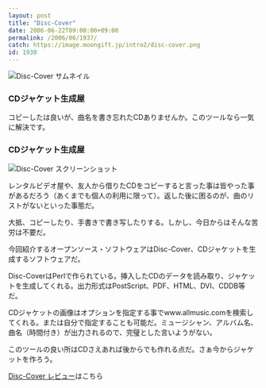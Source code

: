 ```yaml
---
layout: post
title: "Disc-Cover"
date: 2006-06-22T09:00:00+09:00
permalink: /2006/06/1937/
catch: https://image.moongift.jp/intro2/disc-cover.png
id: 1930
---
```

 ![Disc-Cover サムネイル](https://image.moongift.jp/intro2/disc-cover.t.png "Disc-Cover サムネイル")
  

### CDジャケット生成屋
  
コピーしたは良いが、曲名を書き忘れたCDありませんか。このツールなら一気に解決です。  
<!--more-->  

### CDジャケット生成屋
  

![Disc-Cover スクリーンショット](https://image.moongift.jp/intro2/disc-cover.png "Disc-Cover スクリーンショット")

  

レンタルビデオ屋や、友人から借りたCDをコピーすると言った事は皆やった事があるだろう（あくまでも個人の利用に限って）。返した後に困るのが、曲のリストがないといった事態だ。

  

大抵、コピーしたり、手書きで書き写したりする。しかし、今日からはそんな苦労は不要だ。

  

今回紹介するオープンソース・ソフトウェアはDisc-Cover、CDジャケットを生成するソフトウェアだ。

  

Disc-CoverはPerlで作られている。挿入したCDのデータを読み取り、ジャケットを生成してくれる。出力形式はPostScript、PDF、HTML、DVI、CDDB等だ。

  

CDジャケットの画像はオプションを指定する事でwww.allmusic.comを検索してくれる。または自分で指定することも可能だ。ミュージシャン、アルバム名、曲名（時間付き）が出力されるので、完璧とした言いようがない。

  

このツールの良い所はCDさえあれば後からでも作れる点だ。さぁ今からジャケットを作ろう。

  

[Disc-Cover レビュー](http://oss.moongift.jp/review/i-1940.html)はこちら

